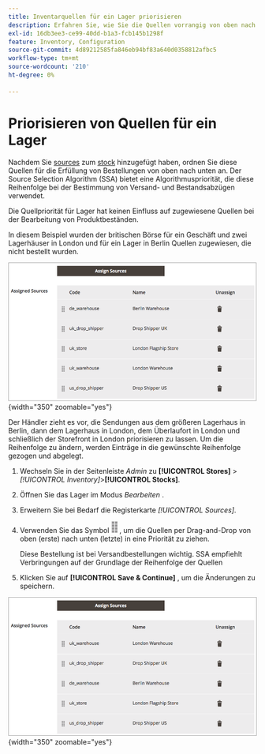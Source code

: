 ```yaml
---
title: Inventarquellen für ein Lager priorisieren
description: Erfahren Sie, wie Sie die Quellen vorrangig von oben nach unten anordnen können, die bei der Bestimmung von Versand- und Lagerabzügen verwendet werden.
exl-id: 16db3ee3-ce99-40dd-b1a3-fcb145b1298f
feature: Inventory, Configuration
source-git-commit: 4d89212585fa846eb94bf83a640d0358812afbc5
workflow-type: tm+mt
source-wordcount: '210'
ht-degree: 0%

---
```


# Priorisieren von Quellen für ein Lager

Nachdem Sie [sources](sources-manage.md) zum [stock](stocks-manage.md) hinzugefügt haben, ordnen Sie diese Quellen für die Erfüllung von Bestellungen von oben nach unten an. Der Source Selection Algorithm (SSA) bietet eine Algorithmuspriorität, die diese Reihenfolge bei der Bestimmung von Versand- und Bestandsabzügen verwendet.

Die Quellpriorität für Lager hat keinen Einfluss auf zugewiesene Quellen bei der Bearbeitung von Produktbeständen.

In diesem Beispiel wurden der britischen Börse für ein Geschäft und zwei Lagerhäuser in London und für ein Lager in Berlin Quellen zugewiesen, die nicht bestellt wurden.

![Reihenfolge der Source vor der Priorisierung](assets/inventory-priority-before.png){width="350" zoomable="yes"}

Der Händler zieht es vor, die Sendungen aus dem größeren Lagerhaus in Berlin, dann dem Lagerhaus in London, dem Überlaufort in London und schließlich der Storefront in London priorisieren zu lassen. Um die Reihenfolge zu ändern, werden Einträge in die gewünschte Reihenfolge gezogen und abgelegt.

1. Wechseln Sie in der Seitenleiste _Admin_ zu **[!UICONTROL Stores]** > _[!UICONTROL Inventory]_>**[!UICONTROL Stocks]**.

1. Öffnen Sie das Lager im Modus _Bearbeiten_ .

1. Erweitern Sie bei Bedarf die Registerkarte _[!UICONTROL Sources]_.

1. Verwenden Sie das Symbol ![Sortieren](assets/icon-sort.png) , um die Quellen per Drag-and-Drop von oben (erste) nach unten (letzte) in eine Priorität zu ziehen.

   Diese Bestellung ist bei Versandbestellungen wichtig. SSA empfiehlt Verbringungen auf der Grundlage der Reihenfolge der Quellen

1. Klicken Sie auf **[!UICONTROL Save & Continue]** , um die Änderungen zu speichern.

![Reihenfolge der Source nach der Priorisierung](assets/inventory-stock-priority-after.png){width="350" zoomable="yes"}
